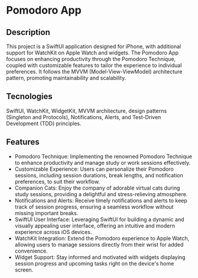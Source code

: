 # Pomodoro App

## Description
This project is a SwiftUI application designed for iPhone, with additional support for WatchKit on Apple Watch and widgets. 
The Pomodoro App focuses on enhancing productivity through the Pomodoro Technique, coupled with customizable features to tailor the experience to individual preferences.
It follows the MVVM (Model-View-ViewModel) architecture pattern, promoting maintainability and scalability.

## Tecnologies
SwiftUI, WatchKit, WidgetKit, MVVM architecture, design patterns (Singleton and Protocols), Notifications, Alerts, and Test-Driven Development (TDD) principles.

## Features
- Pomodoro Technique: Implementing the renowned Pomodoro Technique to enhance productivity and manage study or work sessions effectively.
- Customizable Experience: Users can personalize their Pomodoro sessions, including session durations, break lengths, and notification preferences, to suit their workflow.
- Companion Cats: Enjoy the company of adorable virtual cats during study sessions, providing a delightful and stress-relieving atmosphere.
- Notifications and Alerts: Receive timely notifications and alerts to keep track of session progress, ensuring a seamless workflow without missing important breaks.
- SwiftUI User Interface: Leveraging SwiftUI for building a dynamic and visually appealing user interface, offering an intuitive and modern experience across iOS devices.
- WatchKit Integration: Extend the Pomodoro experience to Apple Watch, allowing users to manage sessions directly from their wrist for added convenience.
- Widget Support: Stay informed and motivated with widgets displaying session progress and upcoming tasks right on the device's home screen.
